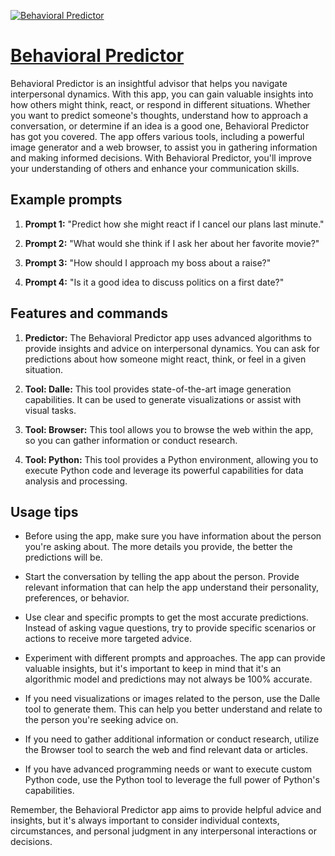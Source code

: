 [![Behavioral Predictor](https://files.oaiusercontent.com/file-DjUKqj9VL0vjbmlJTa2qYBas?se=2123-10-17T22%3A37%3A05Z&sp=r&sv=2021-08-06&sr=b&rscc=max-age%3D31536000%2C%20immutable&rscd=attachment%3B%20filename%3D4ab22758-09a8-46b2-9be4-2e2982872298.png&sig=r7VulsVsTGo2NbDX9upDNlINKR0esA8e%2BO2A9/XSb7A%3D)](https://chat.openai.com/g/g-3kydIdYJR-behavioral-predictor)

# [Behavioral Predictor](https://chat.openai.com/g/g-3kydIdYJR-behavioral-predictor)

Behavioral Predictor is an insightful advisor that helps you navigate interpersonal dynamics. With this app, you can gain valuable insights into how others might think, react, or respond in different situations. Whether you want to predict someone's thoughts, understand how to approach a conversation, or determine if an idea is a good one, Behavioral Predictor has got you covered. The app offers various tools, including a powerful image generator and a web browser, to assist you in gathering information and making informed decisions. With Behavioral Predictor, you'll improve your understanding of others and enhance your communication skills.

## Example prompts

1. **Prompt 1:** "Predict how she might react if I cancel our plans last minute."

2. **Prompt 2:** "What would she think if I ask her about her favorite movie?"

3. **Prompt 3:** "How should I approach my boss about a raise?"

4. **Prompt 4:** "Is it a good idea to discuss politics on a first date?"

## Features and commands

1. **Predictor:** The Behavioral Predictor app uses advanced algorithms to provide insights and advice on interpersonal dynamics. You can ask for predictions about how someone might react, think, or feel in a given situation.

2. **Tool: Dalle:** This tool provides state-of-the-art image generation capabilities. It can be used to generate visualizations or assist with visual tasks.

3. **Tool: Browser:** This tool allows you to browse the web within the app, so you can gather information or conduct research.

4. **Tool: Python:** This tool provides a Python environment, allowing you to execute Python code and leverage its powerful capabilities for data analysis and processing.

## Usage tips

- Before using the app, make sure you have information about the person you're asking about. The more details you provide, the better the predictions will be.

- Start the conversation by telling the app about the person. Provide relevant information that can help the app understand their personality, preferences, or behavior.

- Use clear and specific prompts to get the most accurate predictions. Instead of asking vague questions, try to provide specific scenarios or actions to receive more targeted advice.

- Experiment with different prompts and approaches. The app can provide valuable insights, but it's important to keep in mind that it's an algorithmic model and predictions may not always be 100% accurate.

- If you need visualizations or images related to the person, use the Dalle tool to generate them. This can help you better understand and relate to the person you're seeking advice on.

- If you need to gather additional information or conduct research, utilize the Browser tool to search the web and find relevant data or articles.

- If you have advanced programming needs or want to execute custom Python code, use the Python tool to leverage the full power of Python's capabilities.

Remember, the Behavioral Predictor app aims to provide helpful advice and insights, but it's always important to consider individual contexts, circumstances, and personal judgment in any interpersonal interactions or decisions.